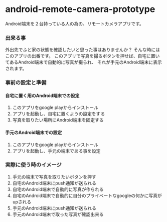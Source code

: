 android-remote-camera-prototype
===============================

Android端末を２台持っている人の為の、リモートカメラアプリです。


### 出来る事
外出先でふと家の状態を確認したいと思った事はありませんか？
そんな時にはこのアプリの出番です。
このアプリで写真を撮るボタンを押せば、自宅に置いてあるAndroid端末で自動的に写真が撮られ、
それが手元のAndroid端末に表示されます。

### 事前の設定と準備
#### 自宅に置く用のAndroid端末での設定
1. このアプリをgoogle playからインストール
2. アプリを起動し、自宅に置くようの設定をする
3. 写真を取りたい場所にAndroid端末を固定する


#### 手元のAndroid端末での設定
1. このアプリをgoogle playからインストール
2. アプリを起動し、手元の端末である事を設定

### 実際に使う時のイメージ
1. 手元の端末で写真を取りたいボタンを押す
2. 自宅のAndroid端末にpush通知が送られる
3. 自宅のAndroid端末で自動的に写真が作られる
4. 自宅のAndroid端末で自動的に自分のプライベートなgoogleの何かに写真がupされる
5. 手元のAndroid端末にpush通知が送られる
6. 手元のAndroid端末で取った写真が確認出来る

